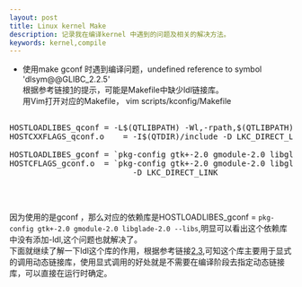```yaml
---
layout: post
title: Linux kernel Make
description: 记录我在编译kernel 中遇到的问题及相关的解决方法。
keywords: kernel,compile
---
```


*   使用make gconf 时遇到编译问题，undefined reference to symbol 'dlsym@@GLIBC_2.2.5' <br>
根据参考链接[1]的提示，可能是Makefile中缺少ldl链接库。<br/>
用Vim打开对应的Makefile， vim scripts/kconfig/Makefile <br/>
<pre>

HOSTLOADLIBES_qconf	= -L$(QTLIBPATH) -Wl,-rpath,$(QTLIBPATH) -l$(QTLIB) -ldl -lm
HOSTCXXFLAGS_qconf.o	= -I$(QTDIR)/include -D LKC_DIRECT_LINK

HOSTLOADLIBES_gconf	= `pkg-config gtk+-2.0 gmodule-2.0 libglade-2.0 --libs`
HOSTCFLAGS_gconf.o	= `pkg-config gtk+-2.0 gmodule-2.0 libglade-2.0 --cflags` \
                          -D LKC_DIRECT_LINK

</pre> <br/>
因为使用的是gconf ，那么对应的依赖库是HOSTLOADLIBES_gconf	= `pkg-config gtk+-2.0 gmodule-2.0 libglade-2.0 --libs`,明显可以看出这个依赖库中没有添加-ldl,这个问题也就解决了。<br/>
下面就继续了解一下ldl这个库的作用，根据参考链接[2],[3],可知这个库主要用于显式的调用动态链接库，使用显式调用的好处就是不需要在编译阶段去指定动态链接库，可以直接在运行时确定。<br/>

[1]: http://askubuntu.com/questions/527665/undefined-reference-to-symbol-expglibc-2-2-5        "undefined reference to symbol 'exp@@GLIBC_2.2.5'"
[2]: http://linux.die.net/man/3/dlsym "dlsym(3) - Linux man page"
[3]: http://www.cnblogs.com/Xiao_bird/archive/2010/03/01/1675821.html "Linux下动态链接库的使用"


